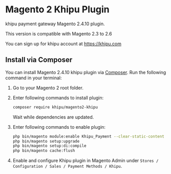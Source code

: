 # Magento 2 Khipu Plugin

khipu payment gateway Magento 2.4.10 plugin.

This version is compatible with Magento 2.3 to 2.6

You can sign up for khipu account at <https://khipu.com>

## Install via Composer

You can install Magento 2.4.10 khipu plugin via [Composer](http://getcomposer.org/). Run the following command in your terminal:

1. Go to your Magento 2 root folder.

2. Enter following commands to install plugin:

    ```bash
    composer require khipu/magento2-khipu
    ```

   Wait while dependencies are updated.

3. Enter following commands to enable plugin:

    ```bash
    php bin/magento module:enable Khipu_Payment --clear-static-content
    php bin/magento setup:upgrade
    php bin/magento setup:di:compile
    php bin/magento cache:flush 
    ```

4. Enable and configure Khipu plugin in Magento Admin under `Stores / Configuration / Sales / Payment Methods / Khipu`.
